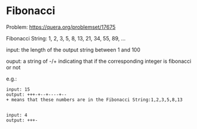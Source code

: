 # Fibonacci
Problem: https://quera.org/problemset/17675

Fibonacci String: 1, 2, 3, 5, 8, 13, 21, 34, 55, 89, ...

input: the length of the output string between 1 and 100
 

ouput: a string of -/+ indicating that if the corresponding integer is fibonacci or not


e.g.: 

    input: 15
    output: +++-+--+----+--
    + means that these numbers are in the Fibonacci String:1,2,3,5,8,13


    input: 4
    output: +++-
